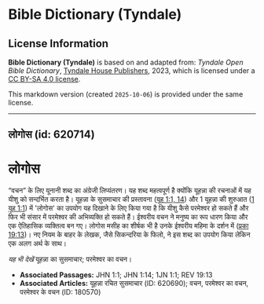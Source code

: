 # Bible Dictionary (Tyndale)

## License Information

**Bible Dictionary (Tyndale)** is based on and adapted from: _Tyndale Open Bible Dictionary_, [Tyndale House Publishers](https://tyndaleopenresources.com/), 2023, which is licensed under a [CC BY-SA 4.0 license](https://creativecommons.org/licenses/by-sa/4.0/legalcode.en).

This markdown version (created `2025-10-06`) is provided under the same license.



--------------------------------

## लोगोस (id: 620714)

लोगोस
=====

“वचन” के लिए यूनानी शब्द का अंग्रेजी लिप्यंतरण। यह शब्द महत्वपूर्ण है क्योंकि यूहन्ना की रचनाओं में यह यीशु को सन्दर्भित करता है। यूहन्ना के सुसमाचार की प्रस्तावना ([यूह 1:1, 14](https://ref.ly/John1:1,John1:14)) और 1 यूहन्ना की शुरुआत ([1 यूह 1:1](https://ref.ly/1John1:1)) में 'लोगोस' का उपयोग यह दिखाने के लिए किया गया है कि यीशु कैसे परमेश्वर हो सकते हैं और फिर भी संसार में परमेश्वर की अभिव्यक्ति हो सकते हैं। ईश्वरीय वचन ने मनुष्य का रूप धारण किया और एक ऐतिहासिक व्यक्तित्व बन गए। लोगोस मसीह का शीर्षक भी है उनके ईश्वरीय महिमा के दर्शन में ([प्रका 19:13](https://ref.ly/Rev19:13))। नए नियम के बाहर के लेखक, जैसे सिकन्दरिया के फिलो, ने इस शब्द का उपयोग किया लेकिन एक अलग अर्थ के साथ।

*यह भी देखें* यूहन्ना का सुसमाचार; परमेश्वर का वचन।

* **Associated Passages:** JHN 1:1; JHN 1:14; 1JN 1:1; REV 19:13
* **Associated Articles:** यूहन्ना रचित सुसमाचार (ID: 620690); वचन, परमेश्वर का वचन, परमेश्वर के वचन (ID: 180570)

